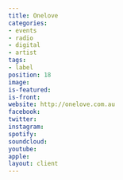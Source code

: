 ```yaml
---
title: Onelove
categories:
- events
- radio
- digital
- artist
tags:
- label
position: 18
image: 
is-featured: 
is-front: 
website: http://onelove.com.au
facebook: 
twitter: 
instagram: 
spotify: 
soundcloud: 
youtube: 
apple: 
layout: client
---
```


